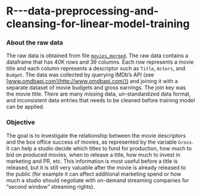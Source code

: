 # R---data-preprocessing-and-cleansing-for-linear-model-training

### About the raw data   
The raw data is obtained from file [`movies_merged`](https://s3.amazonaws.com/content.udacity-data.com/courses/gt-cs6242/project/movies_merged). The raw data contains a dataframe that has 40K rows and 39 columns. Each row represents a movie title and each column represents a descriptor such as `Title`, `Actors`, and `Budget`. The data was collected by querying IMDb’s API (see [www.omdbapi.com](http://www.omdbapi.com/)) and joining it with a separate dataset of movie budgets and gross earnings. The join key was the movie title. There are many missing data, un-standardized data format, and inconsistent data entries that needs to be cleaned before training model can be applied.

### Objective
The goal is to investigate the relationship between the movie descriptors and the box office success of movies, as represented by the variable `Gross`. It can help a studio decide which titles to fund for production, how much to bid on produced movies, when to release a title, how much to invest in marketing and PR, etc. This information is most useful before a title is released, but it is still very valuable after the movie is already released to the public (for example it can affect additional marketing spend or how much a studio should negotiate with on-demand streaming companies for “second window” streaming rights).
